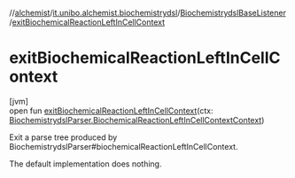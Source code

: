 //[alchemist](../../../index.md)/[it.unibo.alchemist.biochemistrydsl](../index.md)/[BiochemistrydslBaseListener](index.md)/[exitBiochemicalReactionLeftInCellContext](exit-biochemical-reaction-left-in-cell-context.md)

# exitBiochemicalReactionLeftInCellContext

[jvm]\
open fun [exitBiochemicalReactionLeftInCellContext](exit-biochemical-reaction-left-in-cell-context.md)(ctx: [BiochemistrydslParser.BiochemicalReactionLeftInCellContextContext](../-biochemistrydsl-parser/-biochemical-reaction-left-in-cell-context-context/index.md))

Exit a parse tree produced by BiochemistrydslParser#biochemicalReactionLeftInCellContext. 

The default implementation does nothing.
